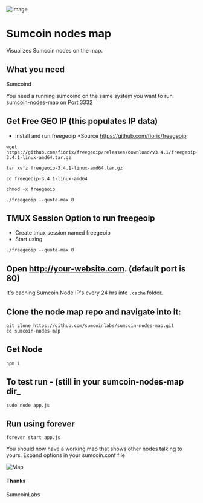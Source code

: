 ![image](https://miningpoolstats.stream/ico/sumcoin.png)


# Sumcoin nodes map

Visualizes Sumcoin nodes on the map.

## What you need

Sumcoind

You need a running sumcoind on the same system you want to run sumcoin-nodes-map on Port 3332 



## Get Free GEO IP (this populates IP data)

* install and run freegeoip   *Source https://github.com/fiorix/freegeoip
```
wget https://github.com/fiorix/freegeoip/releases/download/v3.4.1/freegeoip-3.4.1-linux-amd64.tar.gz
```
```
tar xvfz freegeoip-3.4.1-linux-amd64.tar.gz
```
```
cd freegeoip-3.4.1-linux-amd64
```
```
chmod +x freegeoip
```
```
./freegeoip --quota-max 0
```

## TMUX Session Option to run freegeoip
* Create tmux session named freegeoip
* Start using 
```
./freegeoip --quota-max 0
```
## Open http://your-website.com. (default port is 80)

It's caching Sumcoin Node IP's every 24 hrs into `.cache` folder.



## Clone the node map repo and navigate into it:

```
git clone https://github.com/sumcoinlabs/sumcoin-nodes-map.git
cd sumcoin-nodes-map
```

## Get Node
```
npm i
```
## To test run - (still in your sumcoin-nodes-map dir_
```
sudo node app.js
```
## Run using forever
```
forever start app.js
```

You should now have a working map that shows other nodes talking to yours.  Expand options in your sumcoin.conf file


![Map](https://user-images.githubusercontent.com/51257210/66169341-4ba37180-e5fd-11e9-9069-24eae46dc2b6.png)
		


#### Thanks

SumcoinLabs

